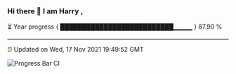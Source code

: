 ### Hi there 👋 I am Harry , 

⏳ Year progress { ██████████████████████████▁▁▁▁ } 87.90 %

---

⏰ Updated on Wed, 17 Nov 2021 19:49:52 GMT

![Progress Bar CI](https://github.com/duykhang68/duykhang68/workflows/Progress%20Bar%20CI/badge.svg)
